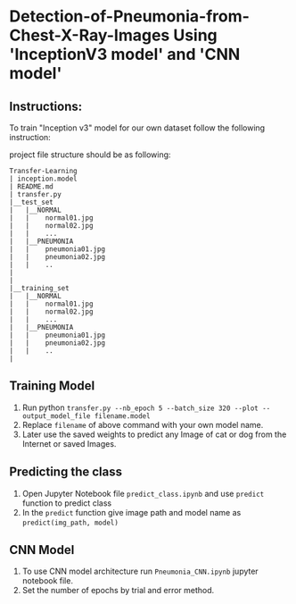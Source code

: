 # Detection-of-Pneumonia-from-Chest-X-Ray-Images Using 'InceptionV3 model' and 'CNN model'  

## Instructions:

To train "Inception v3" model for our own dataset follow the following instruction:

project file structure should be as following:

```
Transfer-Learning
| inception.model 
| README.md
| transfer.py
|__test_set
|   |__NORMAL
|   |    normal01.jpg
|   |    normal02.jpg
|   |    ...
|   |__PNEUMONIA
|   |    pneumonia01.jpg
|   |    pneumonia02.jpg
|   |    ..
|
|
|__training_set
|   |__NORMAL
|   |    normal01.jpg
|   |    normal02.jpg
|   |    ...
|   |__PNEUMONIA
|   |    pneumonia01.jpg
|   |    pneumonia02.jpg
|   |    ..
|
```

## Training Model

1. Run python `transfer.py --nb_epoch 5 --batch_size 320 --plot --output_model_file filename.model`
2. Replace `filename` of above command with your own model name.
3. Later use the saved weights to predict any Image of cat or dog from the Internet or saved Images.

## Predicting the class

1. Open Jupyter Notebook file `predict_class.ipynb` and use `predict` function to predict class
2. In the `predict` function give image path and model name as `predict(img_path, model)`

## CNN Model

1. To use CNN model architecture run `Pneumonia_CNN.ipynb` jupyter notebook file. 
2. Set the number of epochs by trial and error method.
